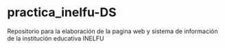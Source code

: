 # practica_inelfu-DS
Repositorio para la elaboración de la pagina web y sistema de información de la institución educativa INELFU
